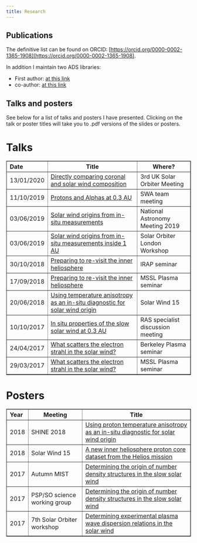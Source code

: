 ```yaml
---
title: Research
---
```


## Publications

The definitive list can be found on ORCID: [https://orcid.org/0000-0002-1365-1908](https://orcid.org/0000-0002-1365-1908).

In addition I maintain two ADS libraries:

- First author: [at this link](https://ui.adsabs.harvard.edu/#/public-libraries/SzI6nJuHTRuOsUm8dejD-Q)
- co-author: [at this link](https://ui.adsabs.harvard.edu/#/public-libraries/699B06FhTXeD-hhNZN-mbQ)

## Talks and posters

See below for a list of talks and posters I have presented.
Clicking on the talk or poster titles will take you to .pdf versions of the
slides or posters.

# Talks

<table border="1px solid black" style="border-collapse:collapse">
 <tr>
   <th align='left' padding='8px'>Date</th>
   <th>Title</th>
   <th>Where?</th>
 </tr>

 <tr>
  <td>13/01/2020</td>
  <td><a href="talks/20200113StAndrews.pdf">Directly comparing coronal and solar wind composition</a></td>
  <td>3rd UK Solar Orbiter Meeting</td>
 </tr>
 <tr>
  <td>11/10/2019</td>
  <td><a href="talks/20191011SWA.pdf">Protons and Alphas at 0.3 AU</a></td>
  <td>SWA team meeting</td>
 </tr>
 <tr>
  <td>03/06/2019</td>
  <td><a href="talks/20190705NAM.pdf">Solar wind origins from in-situ measurements</a></td>
  <td>National Astronomy Meeting 2019</td>
 </tr>
 <tr>
  <td>03/06/2019</td>
  <td><a href="talks/20190604SolO.pdf">Solar wind origins from in-situ measurements inside 1 AU</a></td>
  <td>Solar Orbiter London Workshop</td>
 </tr>
 <tr>
  <td>30/10/2018</td>
  <td><a href="talks/181030IRAP.pdf">Preparing to re-visit the inner heliosphere</a></td>
  <td>IRAP seminar</td>
 </tr>
 <tr>
  <td>17/09/2018</td>
  <td><a href="talks/180917MSSL.pdf">Preparing to re-visit the inner heliosphere</a></td>
  <td>MSSL Plasma seminar</td>
 </tr>
 <tr>
  <td>20/06/2018</td>
  <td><a href="talks/180620SW.pdf">Using temperature anisotropy as an in-situ diagnostic for solar wind origin</a></td>
  <td>Solar Wind 15</td>
 </tr>
 <tr>
   <td>10/10/2017</td>
   <td><a href="talks/171010RASOrbiter.pdf">In situ properties of the slow solar wind at 0.3 AU</a></td>
   <td>RAS specialist discussion meeting</td>
 </tr>
 <tr>
   <td>24/04/2017</td>
   <td><a href="talks/170424Berkeley.pdf">What scatters the electron strahl in the solar wind?</a></td>
   <td>Berkeley Plasma seminar</td>
 </tr>
 <tr>
   <td>29/03/2017</td>
   <td><a href="talks/170329MSSL.pdf">What scatters the electron strahl in the solar wind?</a></td>
   <td>MSSL Plasma seminar</td>
 </tr>
</table>

# Posters

<table border="1px solid black" style="border-collapse:collapse">
 <tr>
   <th align='left'>Year</th>
   <th>Meeting</th>
   <th>Title</th>
 </tr>

 <tr>
   <td>2018</td>
   <td>SHINE 2018</td>
   <td><a href="posters/2018SHINE.pdf">
      Using proton temperature anisotropy as an in-situ diagnostic for solar wind origin
    </a></td>
 </tr>

 <tr>
   <td>2018</td>
   <td>Solar Wind 15</td>
   <td><a href="posters/2018SW15.pdf">
      A new inner heliosphere proton core dataset from the Helios mission
    </a></td>
 </tr>

 <tr>
   <td>2017</td>
   <td>Autumn MIST</td>
   <td><a href="posters/2017MIST.pdf">
      Determining the origin of number density structures in the slow solar wind
    </a></td>
 </tr>

 <tr>
   <td>2017</td>
   <td>PSP/SO science working group</td>
   <td><a href="posters/2017Washington.pdf">
      Determining the origin of number density structures in the slow solar wind
    </a></td>
 </tr>

 <tr>
   <td>2017</td>
   <td>7th Solar Orbiter workshop</td>
   <td><a href="posters/2017Granada.pdf">
      Determining experimental plasma wave dispersion relations in the solar wind
    </a></td>
 </tr>
</table>
